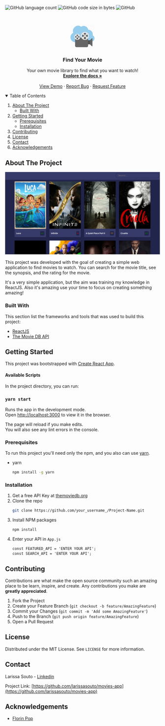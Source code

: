 ![GitHub language count](https://img.shields.io/github/languages/count/larissasouto/movies-app) ![GitHub code size in bytes](https://img.shields.io/github/languages/code-size/larissasouto/movies-app) ![GitHub](https://img.shields.io/github/license/larissasouto/movies-app)



<!-- PROJECT LOGO -->
<br />
<p align="center">
  <a href="https://movies-app-199a9.web.app/" target="_blank">
    <img src="./src/images/logo.jpg" alt="Logo" width="80" height="80">
  </a>

  <h3 align="center">Find Your Movie</h3>

  <p align="center">
    Your own movie library to find what you want to watch!
    <br />
    <a href="https://github.com/larissasouto/movies-app"><strong>Explore the docs »</strong></a>
    <br />
    <br />
    <a href="https://movies-app-199a9.web.app/">View Demo</a>
    ·
    <a href="https://github.com/larissasouto/movies-app/issues">Report Bug</a>
    ·
    <a href="https://github.com/larissasouto/movies-app/issues">Request Feature</a>
  </p>
</p>



<!-- TABLE OF CONTENTS -->
<details open="open">
  <summary>Table of Contents</summary>
  <ol>
    <li>
      <a href="#about-the-project">About The Project</a>
      <ul>
        <li><a href="#built-with">Built With</a></li>
      </ul>
    </li>
    <li>
      <a href="#getting-started">Getting Started</a>
      <ul>
        <li><a href="#prerequisites">Prerequisites</a></li>
        <li><a href="#installation">Installation</a></li>
      </ul>
    </li>
    <li><a href="#contributing">Contributing</a></li>
    <li><a href="#license">License</a></li>
    <li><a href="#contact">Contact</a></li>
    <li><a href="#acknowledgements">Acknowledgements</a></li>
  </ol>
</details>



<!-- ABOUT THE PROJECT -->
## About The Project
<p align="center">
  <a href="https://movies-app-199a9.web.app/">
    <img src="./src/images/main-screen.png" alt="Main screen">
  </a>
</p>


This project was developed with the goal of creating a simple web application to find movies to watch. You can search for the movie title, see the synopsis, and the rating for the movie. 

It's a very simple application, but the aim was training my knowledge in ReactJS. Also it's amazing use your time to focus on creating something amazing!

### Built With

This section list the frameworks and tools that was used to build this project:
* [ReactJS](https://reactjs.org/)
* [The Movie DB API](https://www.themoviedb.org/documentation/api)



<!-- GETTING STARTED -->
## Getting Started

This project was bootstrapped with [Create React App](https://github.com/facebook/create-react-app).

#### Available Scripts

In the project directory, you can run:

### `yarn start`

Runs the app in the development mode.<br />
Open [http://localhost:3000](http://localhost:3000) to view it in the browser.

The page will reload if you make edits.<br />
You will also see any lint errors in the console.

### Prerequisites

To run this project you'll need only the npm, and you also can use <a href="https://yarnpkg.com/getting-started">yarn</a>.

* yarn  
  ```sh
  npm install -g yarn
  ```

### Installation

1. Get a free API Key at [themoviedb.org](https://www.themoviedb.org/documentation/api)
2. Clone the repo
   ```sh
   git clone https://github.com/your_username_/Project-Name.git
   ```
3. Install NPM packages
   ```sh
   npm install
   ```
4. Enter your API in `App.js`
   ```JS
   const FEATURED_API = 'ENTER YOUR API';
   const SEARCH_API = 'ENTER YOUR API';
   ```

<!-- CONTRIBUTING -->
## Contributing

Contributions are what make the open source community such an amazing place to be learn, inspire, and create. Any contributions you make are **greatly appreciated**.

1. Fork the Project
2. Create your Feature Branch (`git checkout -b feature/AmazingFeature`)
3. Commit your Changes (`git commit -m 'Add some AmazingFeature'`)
4. Push to the Branch (`git push origin feature/AmazingFeature`)
5. Open a Pull Request

<!-- LICENSE -->
## License

Distributed under the MIT License. See `LICENSE` for more information.


<!-- CONTACT -->
## Contact

Larissa Souto - [Linkedin](https://www.linkedin.com/in/larissa-souto/)

Project Link: [https://github.com/larissasouto/movies-app](https://github.com/larissasouto/movies-app)


<!-- ACKNOWLEDGEMENTS -->
## Acknowledgements

* [Florin Pop](https://www.youtube.com/channel/UCeU-1X402kT-JlLdAitxSMA)

